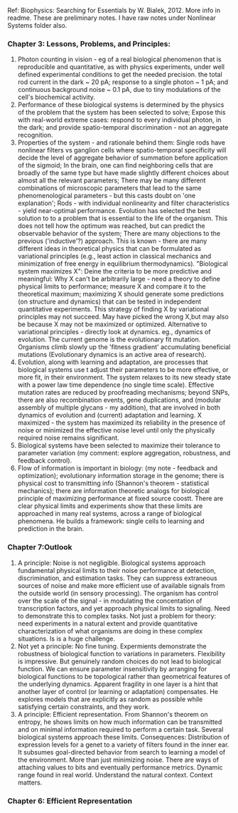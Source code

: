 Ref: Biophysics: Searching for Essentials by W. Bialek, 2012. More info in readme. These are preliminary notes. I have raw notes under Nonlinear Systems folder also. 

### Chapter 3: Lessons, Problems, and Principles:
1. Photon counting in vision - eg of a real biological phenomenon that is reproducible and quantitative, as with physics experiments, under well defined experimental conditions to get the needed precision. the total rod current in the dark ~ 20 pA; response to a single photon ~ 1 pA; and continuous background noise ~ 0.1 pA, due to tiny modulations of the cell's biochemical activity. 
2. Performance of these biological systems is determined by the physics of the problem that the system has been selected to solve; Expose this with real-world extreme cases: respond to every individual photon, in the dark; and provide spatio-temporal discrimination - not an aggregate recognition. 
3. Properties of the system - and rationale behind them:  Single rods have nonlinear filters vs ganglion cells where spatio-temporal specificity will decide the level of aggregate behavior of summation before application of the sigmoid; In the brain, one can find neighboring cells that are broadly of the same type but have made slightly different choices about almost all the relevant parameters; There may be many different combinations of microscopic parameters that lead to the same phenomenological parameters - but this casts doubt on 'one explanation'; Rods - with individual nonlinearity and filter characteristics - yield near-optimal performance. Evolution has selected the best solution to to a problem that is essential to the life of the organism. This does not tell how the optimum was reached, but can predict the observable behavior of the system; There are many objections to the previous ('inductive'?) approach. This is known - there are many different ideas in theoretical physics that can be formulated as variational principles (e.g., least action in classical mechanics and minimization of free energy in equilibrium thermodynamics). "Biological system maximizes X": Deine the criteria to be more predictive and meaningful: Why X can't be arbitrarily large - need a theory to define physical limits to performance; measure X and compare it to the theoretical maximum; maximizing X should generate some predictions (on structure and dynamics) that can be tested in independent quantitative experiments. This strategy of finding X by variational principles may not succeed. May have picked the wrong X,but may also be because X may not be maximized or optimized. Alternative to variational principles - directly look at dynamics. eg., dynamics of evolution. The current genome is the evolutionary fit mutation. Organisms climb slowly up the 'fitness gradient' accumulating beneficial mutations (Evolutionary dynamics is an active area of research). 
4. Evolution, along with learning and adaptation, are processes that biological systems use t adjust their parameters to be more effective, or more fit, in their environment. The system relaxes to its new steady state with a power law time dependence (no single time scale). Effective mutation rates are reduced by proofreading mechanisms; beyond SNPs, there are also recombination events, gene duplications, and (modular assembly of multiple glycans - my addition), that are involved in both dynamics of evolution and (current) adaptation and learning. X maximized - the system has maximized its reliability in the presence of noise or minimized the effective noise level until only the physically required noise remains significant. 
5. Biological systems have been selected to maximize their tolerance to parameter variation (my comment: explore aggregation, robustness, and feedback control). 
6. Flow of information is important in biology: (my note - feedback and optimization); evolutionary information storage in the genome; there is physical cost to transmitting info (Shannon's theorem - statistical mechanics); there are information theoretic analogs for biological principle of maximizing performance at fixed source coostt. There are clear physical limits and experiments show that these limits are approached in many real systems, across a range of biological phenomena. He builds a framework: single cells to learning and prediction in the brain. 

### Chapter 7:Outlook
1. A principle: Noise is not negligible. Biological systems approach fundamental physical limits to their noise performance at detection, discrimination, and estimation tasks. They can suppress extraneous sources of noise and make more efficient use of available signals from the outside world (in sensory processing). The organism has control over the scale of the signal - in modulating the concentation of transcription factors, and yet approach physical limits to signaling. Need to demonstrate this to complex tasks. Not just a problem for theory: need experiments in a natural extent and provide quantitative characterization of what organisms are doing in these complex situations. Is is a huge challenge. 
2. Not yet a principle: No fine tuning. Expermients demonstrate the robustness of biological function to variations in parameters. Flexibility is impressive. But genuinely random choices do not lead to biological function. We can ensure parameter insensitivity by arranging for biological functions to be topological rather than geometrical features of the underlying dynamics. Apparent fragility in one layer is a hint that another layer of control (or learning or adaptation) compensates. He explores models that are explicitly as random as possible while satisfying certain constraints, and they work. 
3. A principle: Efficient representation. From Shannon's theorem on entropy, he shows limits on how much information can be transmitted and on minimal information required to perform a certain task. Several biological systems approach these limits. Consequences: Distribution of expression levels for a genet to a variety of filters found in the inner ear. It subsumes goal-directed behavior from search to learning a model of the environment. More than just minimizing noise. There are ways of attaching values to bits and eventually performance metrics. Dynamic range found in real world. Understand the natural context. Context matters. 

### Chapter 6: Efficient Representation
